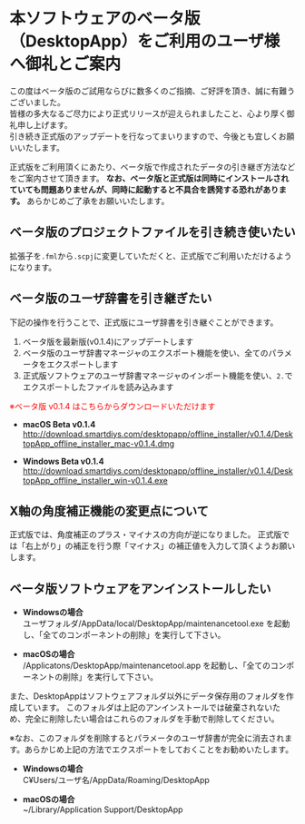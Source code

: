 # 本ソフトウェアのベータ版（DesktopApp）をご利用のユーザ様へ御礼とご案内

この度はベータ版のご試用ならびに数多くのご指摘、ご好評を頂き、誠に有難うございました。  
皆様の多大なるご尽力により正式リリースが迎えられましたこと、心より厚く御礼申し上げます。  
引き続き正式版のアップデートを行なってまいりますので、今後とも宜しくお願いいたします。

正式版をご利用頂くにあたり、ベータ版で作成されたデータの引き継ぎ方法などをご案内させて頂きます。
**なお、ベータ版と正式版は同時にインストールされていても問題ありませんが、同時に起動すると不具合を誘発する恐れがあります。** あらかじめご了承をお願いいたします。


## ベータ版のプロジェクトファイルを引き続き使いたい
拡張子を`.fml`から`.scpj`に変更していただくと、正式版でご利用いただけるようになります。

## ベータ版のユーザ辞書を引き継ぎたい
下記の操作を行うことで、正式版にユーザ辞書を引き継ぐことができます。

1. ベータ版を最新版(v0.1.4)にアップデートします
2. ベータ版のユーザ辞書マネージャのエクスポート機能を使い、全てのパラメータをエクスポートします
3. 正式版ソフトウェアのユーザ辞書マネージャのインポート機能を使い、`2.`でエクスポートしたファイルを読み込みます


<span style="color:red">※ベータ版 v0.1.4 はこちらからダウンロードいただけます</span>

- **macOS Beta v0.1.4**  
http://download.smartdiys.com/desktopapp/offline_installer/v0.1.4/DesktopApp_offline_installer_mac-v0.1.4.dmg

- **Windows Beta v0.1.4**  
http://download.smartdiys.com/desktopapp/offline_installer/v0.1.4/DesktopApp_offline_installer_win-v0.1.4.exe


## X軸の角度補正機能の変更点について
正式版では、角度補正のプラス・マイナスの方向が逆になりました。
正式版では「右上がり」の補正を行う際「マイナス」の補正値を入力して頂くようお願いします。

## ベータ版ソフトウェアをアンインストールしたい

- **Windowsの場合**  
ユーザフォルダ/AppData/local/DesktopApp/maintenancetool.exe を起動し、「全てのコンポーネントの削除」を実行して下さい。

- **macOSの場合**  
/Applicatons/DesktopApp/maintenancetool.app を起動し、「全てのコンポーネントの削除」を実行して下さい。

また、DesktopAppはソフトウェアフォルダ以外にデータ保存用のフォルダを作成しています。
このフォルダは上記のアンインストールでは破棄されないため、完全に削除したい場合はこれらのフォルダを手動で削除してください。

※なお、このフォルダを削除するとパラメータのユーザ辞書が完全に消去されます。あらかじめ上記の方法でエクスポートをしておくことをお勧めいたします。

- **Windowsの場合**  
C¥Users/ユーザ名/AppData/Roaming/DesktopApp

- **macOSの場合**  
~/Library/Application Support/DesktopApp
